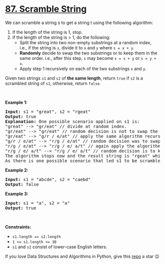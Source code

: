 # [87. Scramble String][title]

<p>We can scramble a string s to get a string t using the following algorithm:</p>
<ol>
<li>If the length of the string is 1, stop.</li>
<li>If the length of the string is &gt; 1, do the following:
	<ul>
<li>Split the string into two non-empty substrings at a random index, i.e., if the string is <code>s</code>, divide it to <code>x</code> and <code>y</code> where <code>s = x + y</code>.</li>
<li><strong>Randomly</strong> decide to swap the two substrings or to keep them in the same order. i.e., after this step, <code>s</code> may become <code>s = x + y</code> or <code>s = y + x</code>.</li>
<li>Apply step 1 recursively on each of the two substrings <code>x</code> and <code>y</code>.</li>
</ul>
</li>
</ol>
<p>Given two strings <code>s1</code> and <code>s2</code> of <strong>the same length</strong>, return <code>true</code> if <code>s2</code> is a scrambled string of <code>s1</code>, otherwise, return <code>false</code>.</p>
<p> </p>
<p><strong>Example 1:</strong></p>
<pre><strong>Input:</strong> s1 = "great", s2 = "rgeat"
<strong>Output:</strong> true
<strong>Explanation:</strong> One possible scenario applied on s1 is:
"great" --&gt; "gr/eat" // divide at random index.
"gr/eat" --&gt; "gr/eat" // random decision is not to swap the two substrings and keep them in order.
"gr/eat" --&gt; "g/r / e/at" // apply the same algorithm recursively on both substrings. divide at ranom index each of them.
"g/r / e/at" --&gt; "r/g / e/at" // random decision was to swap the first substring and to keep the second substring in the same order.
"r/g / e/at" --&gt; "r/g / e/ a/t" // again apply the algorithm recursively, divide "at" to "a/t".
"r/g / e/ a/t" --&gt; "r/g / e/ a/t" // random decision is to keep both substrings in the same order.
The algorithm stops now and the result string is "rgeat" which is s2.
As there is one possible scenario that led s1 to be scrambled to s2, we return true.
</pre>
<p><strong>Example 2:</strong></p>
<pre><strong>Input:</strong> s1 = "abcde", s2 = "caebd"
<strong>Output:</strong> false
</pre>
<p><strong>Example 3:</strong></p>
<pre><strong>Input:</strong> s1 = "a", s2 = "a"
<strong>Output:</strong> true
</pre>
<p> </p>
<p><strong>Constraints:</strong></p>
<ul>
<li><code>s1.length == s2.length</code></li>
<li><code>1 &lt;= s1.length &lt;= 30</code></li>
<li><code>s1</code> and <code>s2</code> consist of lower-case English letters.</li>
</ul>


If you love Data Structures and Algorithms in Python, give this [repo][me] a star :wink:

[title]: https://leetcode.com/problems/scramble-string
[me]: https://github.com/bumblebee211196/awesome-python-leetcode